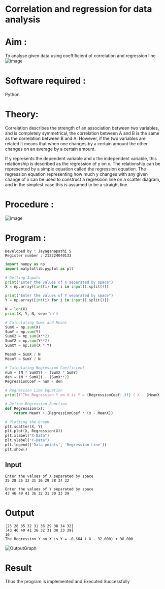 # Correlation and regression for data analysis
# Aim : 

To analyse given data using coeffificient of correlation and regression line
![image](https://user-images.githubusercontent.com/104613195/168224136-d6b64e64-7d3d-4775-9337-c8f96fe41f2d.png)


# Software required :  

Python

# Theory:

Correlation describes the strength of an association between two variables, and is completely symmetrical, the correlation between A and B is the same as the correlation between B and A. However, if the two variables are related it means that when one changes by a certain amount the other changes on an average by a certain amount.  

If y represents the dependent variable and x the independent variable, this relationship is described as the regression of y on x. The relationship can be represented by a simple equation called the regression equation. The regression equation representing how much y changes with any given change of x can be used to construct a regression line on a scatter diagram, and in the simplest case this is assumed to be a straight line.

# Procedure :

![image](https://user-images.githubusercontent.com/104613195/168225866-ac8f6610-bdc3-4ac2-a24e-2b24ba08e189.png)

# Program :
```
Developed by : Jayaganapathi S
Register number : 212224040133
```
```python 
import numpy as np
import matplotlib.pyplot as plt

# Getting Inputs
print("Enter the values of X separated by space")
X = np.array([int(i) for i in input().split()])

print("Enter the values of Y separated by space")
Y = np.array([int(i) for i in input().split()])

N = len(X)
print(X, Y, N, sep='\n')

# Calculating Sums and Means
SumX = np.sum(X)
SumY = np.sum(Y)
SumX2 = np.sum(X**2)
SumY2 = np.sum(Y**2)
SumXY = np.sum(X * Y)

MeanX = SumX / N
MeanY = SumY / N

# Calculating Regression Coefficient
num = (N * SumXY) - (SumX * SumY)
den = (N * SumX2) - (SumX**2)
RegressionCoef = num / den

# Regression Line Equation
print(f"The Regression Y on X is Y = {RegressionCoef:.3f} ( X - {MeanX:.3f}) + {MeanY:.3f}")

# Define Regression Function
def Regression(x):
    return MeanY + (RegressionCoef * (x - MeanX))

# Plotting the Graph
plt.scatter(X, Y)
plt.plot(X, Regression(X))
plt.xlabel("X-Data")
plt.ylabel("Y-Data")
plt.legend(['Data points', 'Regression Line'])
plt.show()
```

## Input
```
Enter the values of X separated by space  
25 28 35 32 31 36 29 38 34 32

Enter the values of Y separated by space  
43 46 49 41 36 32 31 30 33 39
```

# Output 
```
[25 28 35 32 31 36 29 38 34 32]
[43 46 49 41 36 32 31 30 33 39]
10
The Regression Y on X is Y = -0.664 ( X - 32.000) + 38.000
```
![OutputGraph](https://github.com/user-attachments/assets/5c4fc23c-5d70-4d90-803a-1c9ebf5df161)



# Result
Thus the program is implemented and Executed Successfully
